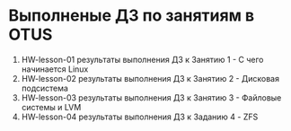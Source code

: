 # Выполненые ДЗ по занятиям в OTUS
1. HW-lesson-01 результаты выполнения ДЗ к Занятию 1 - С чего начинается Linux
2. HW-lesson-02 результаты выполнения ДЗ к Занятию 2 - Дисковая подсистема
3. HW-lesson-03 результаты выполнения ДЗ к Занятию 3 - Файловые системы и LVM
4. HW-lesson-04 результаты выполнения ДЗ к Заданию 4 - ZFS

